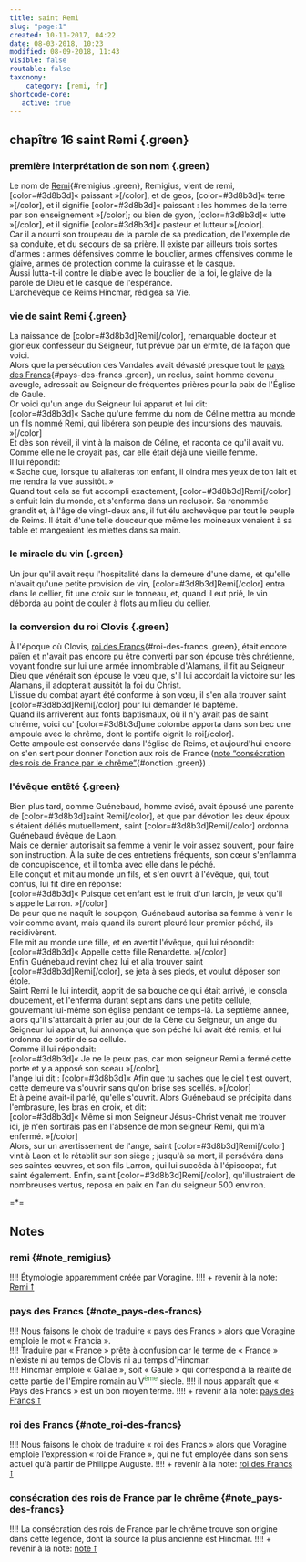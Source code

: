 ```yaml
---
title: saint Remi
slug: "page:1"
created: 10-11-2017, 04:22
date: 08-03-2018, 10:23
modified: 08-09-2018, 11:43
visible: false
routable: false
taxonomy:
    category: [remi, fr]
shortcode-core:
   active: true
---
```

## chapître 16 saint Remi {.green}

### première interprétation de son nom {.green}

Le nom de [Remi][1]{#remigius .green}, Remigius, vient de remi, [color=#3d8b3d]« paissant »[/color], et de geos, [color=#3d8b3d]« terre »[/color], et il signifie [color=#3d8b3d]« paissant : les hommes de la terre par son enseignement »[/color]; 
ou bien de gyon, [color=#3d8b3d]« lutte »[/color], et il signifie [color=#3d8b3d]« pasteur et lutteur »[/color].  
Car il a nourri son troupeau de la parole de sa predication, de l'exemple de sa conduite, et du secours de sa prière. 
Il existe par ailleurs trois sortes d'armes : 
armes défensives comme le bouclier, armes offensives comme le glaive, armes de protection comme la cuirasse et le casque.  
Aussi lutta-t-il contre le diable avec le bouclier de la foi, le glaive de la parole de Dieu et le casque de l'espérance.  
L'archevèque de Reims Hincmar, rédigea sa Vie.

### vie de saint Remi {.green}

La naissance de [color=#3d8b3d]Remi[/color], remarquable docteur et glorieux confesseur du Seigneur, fut prévue par un ermite, de la façon que voici.  
Alors que la persécution des Vandales avait dévasté presque tout le [pays des Francs][3]{#pays-des-francs .green}, 
un reclus, saint homme devenu aveugle, adressait au Seigneur de fréquentes prières pour la paix de l'Église de Gaule.  
Or voici qu'un ange du Seigneur lui apparut et lui dit:  
[color=#3d8b3d]« Sache qu'une femme du nom de Céline mettra au monde un fils 
nommé Remi, 
qui libérera son peuple des incursions des mauvais. »[/color]  
Et dès son réveil, il vint à la maison de Céline, et raconta ce qu'il avait vu. 
Comme elle ne le croyait pas, 
car elle était déjà une vieille femme.  
Il lui répondit:   
« Sache que, lorsque tu allaiteras ton enfant, il oindra mes yeux de ton lait et me rendra la vue aussitôt. »  
Quand tout cela se fut accompli exactement, 
[color=#3d8b3d]Remi[/color] s'enfuit loin du monde, et s'enferma dans un reclusoir. 
Sa renommée grandit et, à l'âge de vingt-deux ans, il fut élu archevêque par tout le peuple de Reims. 
Il était d'une telle douceur que même les moineaux venaient à sa table et mangeaient les miettes dans sa main.

### le miracle du vin {.green}

Un jour qu'il avait reçu l'hospitalité dans la demeure d'une dame, 
et qu'elle n'avait qu'une petite provision de vin, 
[color=#3d8b3d]Remi[/color] entra dans le cellier, fit une croix sur le tonneau, et, quand il eut prié, 
le vin déborda au point de couler à flots au milieu du cellier.

### la conversion du roi Clovis {.green}

À l'époque où Clovis, [roi des Francs][5]{#roi-des-francs .green}, était encore païen 
et n'avait pas encore pu être converti par son épouse très chrétienne, 
voyant fondre sur lui une armée innombrable d'Alamans, 
il fit au Seigneur Dieu que vénérait son épouse le vœu que, s'il lui accordait la victoire sur les Alamans, il adopterait aussitôt la foi du Christ.  
L'issue du combat ayant été conforme à son vœu, 
il s'en alla trouver saint [color=#3d8b3d]Remi[/color] pour lui demander le baptême.  
Quand ils arrivèrent aux fonts baptismaux, où il n'y avait pas de saint chrême, 
voici qu' [color=#3d8b3d]une colombe apporta dans son bec une ampoule avec le chrême, 
dont le pontife oignit le roi[/color].  
Cette ampoule est conservée dans l'église de Reims, et aujourd'hui encore on s'en sert pour donner l'onction aux rois de France ([note “consécration des rois de France par le chrême”][7]{#onction .green}) . 

### l'évêque entêté {.green}

Bien plus tard, comme Guénebaud, homme avisé, avait épousé une parente de [color=#3d8b3d]saint Remi[/color], 
et que par dévotion les deux époux s'étaient déliés mutuellement, 
saint [color=#3d8b3d]Remi[/color] ordonna Guénebaud évêque de Laon.  
Mais ce dernier autorisait sa femme à venir le voir assez souvent, pour faire son instruction. 
À la suite de ces entretiens fréquents, son cœur s'enflamma de concupiscence, et il tomba avec elle dans le péché.  
Elle conçut et mit au monde un fils, 
et s'en ouvrit à l'évêque, 
qui, tout confus, lui fit dire en réponse:  
[color=#3d8b3d]« Puisque cet enfant est le fruit d'un larcin, 
je veux qu'il s'appelle Larron. »[/color]  
De peur que ne naquît le soupçon, Guénebaud autorisa sa femme à venir le voir comme avant, 
mais quand ils eurent pleuré leur premier péché, ils récidivèrent.  
Elle mit au monde une fille, 
et en avertit l'évêque, qui lui répondit:  
[color=#3d8b3d]« Appelle cette fille Renardette. »[/color]  
Enfin Guénebaud revint chez lui et alla trouver saint [color=#3d8b3d]Remi[/color], se jeta à ses pieds, et voulut déposer son étole.  
Saint Remi le lui interdit, apprit de sa bouche ce qui était arrivé, le consola doucement, 
et l'enferma durant sept ans dans une petite cellule, 
gouvernant lui-même son église pendant ce temps-là. 
La septième année, alors qu'il s'attardait à prier au jour de la Cène du Seigneur, un ange du Seigneur lui apparut, lui annonça que 
son péché lui avait été remis, 
et lui ordonna de sortir de sa cellule.  
Comme il lui répondait:  
[color=#3d8b3d]« Je ne le peux pas, 
car mon seigneur Remi a fermé cette porte et y a apposé son sceau »[/color],  
l'ange lui dit : 
[color=#3d8b3d]« Afin que tu saches que le ciel t'est ouvert, cette demeure va s'ouvrir sans qu'on brise ses scellés. »[/color]  
Et à peine avait-il parlé, qu'elle s'ouvrit. 
Alors Guénebaud se précipita dans l'embrasure, les bras en croix, et dit:  
[color=#3d8b3d]« Même si mon Seigneur Jésus-Christ venait me trouver ici, je n'en sortirais pas en l'absence de mon seigneur Remi, qui m'a enfermé. »[/color]  
Alors, sur un avertissement de l'ange, saint [color=#3d8b3d]Remi[/color] vint à Laon et le rétablit sur son siège ; 
jusqu'à sa mort, il persévéra dans ses saintes œuvres, 
et son fils Larron, qui lui succéda à l'épiscopat, fut saint également. 
Enfin, saint [color=#3d8b3d]Remi[/color], qu'illustraient de nombreuses vertus, reposa en paix en l'an du seigneur 500 environ.

=*=

## Notes

### remi {#note_remigius}

!!!! Étymologie apparemment créée par Voragine.
!!!! + revenir à la note: [Remi &#11105;][2]

### pays des Francs {#note_pays-des-francs}

!!!! Nous faisons le choix de traduire « pays des Francs » alors que Voragine emploie le mot « Francia ».  
!!!! Traduire par « France » prête à confusion car le terme de « France » n'existe ni au temps de Clovis ni au temps d'Hincmar.  
!!!! Hincmar emploie « Galiae », soit « Gaule » qui correspond à la réalité de cette partie de l'Empire romain au V<sup style="color:#3d8b3d">ème</sup> siècle.
!!!! il nous apparaît que « Pays des Francs » est un bon moyen terme.
!!!! + revenir à la note: [pays des Francs &#11105;][4]

### roi des Francs {#note_roi-des-francs}

!!!! Nous faisons le choix de traduire « roi des Francs » alors que Voragine emploie l'expression « roi de France », qui ne fut employée dans son sens actuel qu'à partir de Philippe Auguste.
!!!! + revenir à la note: [roi des Francs &#11105;][6]

### consécration des rois de France par le chrême {#note_pays-des-francs}

!!!! La consécration des rois de France par le chrême trouve son origine dans cette légende, dont la source la plus ancienne est Hincmar.
!!!! + revenir à la note: [note &#11105;][4]

[1]: #note_remigius "Remi"
[2]: #remigius "Remi"
[3]: #note_pays-des-francs "pays des Francs"
[4]: #pays-des-francs "pays des Francs"
[5]: #note_roi-des-francs "roi des Francs"
[6]: #roi-des-francs "roi des Francs"
[7]: #note_onction "consécration des rois de France par le chrême"
[8]: #onction "consécration des rois de France par le chrême"